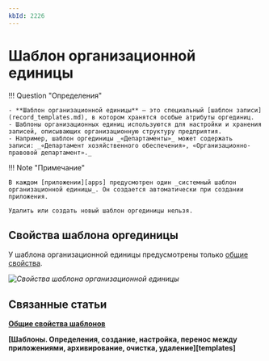 ```yaml
---
kbId: 2226
---
```


# Шаблон организационной единицы

!!! Question "Определения"

    - **Шаблон организационной единицы** — это специальный [шаблон записи](record_templates.md), в котором хранятся особые атрибуты оргединиц.
    - Шаблоны организационных единиц используются для настройки и хранения записей, описывающих организационную структуру предприятия.
    - Например, шаблон оргединицы _«Департаменты»_ может содержать записи: _«Департамент хозяйственного обеспечения», «Организационно-правовой департамент»._

!!! Note "Примечание"

    В каждом [приложении][apps] предусмотрен один _системный шаблон организационной единицы_. Он создается автоматически при создании приложения.

    Удалить или создать новый шаблон оргединицы нельзя.

## Свойства шаблона оргединицы

У шаблона организационной единицы предусмотрены только [общие свойства](template_common_properties.md).

_![Свойства шаблона организационной единицы](organizational_unit_templates_properties.png)_

## Связанные статьи

**[Общие свойства шаблонов](template_common_properties.md)** 

**[Шаблоны. Определения, создание, настройка, перенос между приложениями, архивирование, очистка, удаление][templates]**